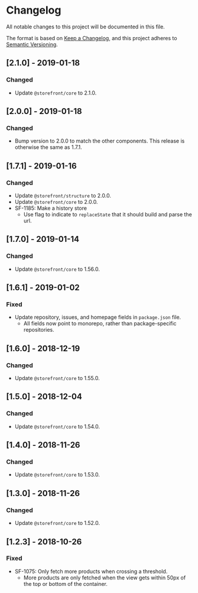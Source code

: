 # Changelog
All notable changes to this project will be documented in this file.

The format is based on [Keep a Changelog](https://keepachangelog.com/en/1.0.0/),
and this project adheres to [Semantic Versioning](https://semver.org/spec/v2.0.0.html).

## [2.1.0] - 2019-01-18
### Changed
- Update `@storefront/core` to 2.1.0.

## [2.0.0] - 2019-01-18
### Changed
- Bump version to 2.0.0 to match the other components. This release is otherwise the same as 1.7.1.

## [1.7.1] - 2019-01-16
### Changed
- Update `@storefront/structure` to 2.0.0.
- Update `@storefront/core` to 2.0.0.
- SF-1185: Make a history store
  - Use flag to indicate to `replaceState` that it should build and parse the url.

## [1.7.0] - 2019-01-14
### Changed
- Update `@storefront/core` to 1.56.0.

## [1.6.1] - 2019-01-02
### Fixed
- Update repository, issues, and homepage fields in `package.json` file.
  - All fields now point to monorepo, rather than package-specific repositories.

## [1.6.0] - 2018-12-19
### Changed
- Update `@storefront/core` to 1.55.0.

## [1.5.0] - 2018-12-04
### Changed
- Update `@storefront/core` to 1.54.0.

## [1.4.0] - 2018-11-26
### Changed
- Update `@storefront/core` to 1.53.0.

## [1.3.0] - 2018-11-26
### Changed
- Update `@storefront/core` to 1.52.0.

## [1.2.3] - 2018-10-26
### Fixed
- SF-1075: Only fetch more products when crossing a threshold.
  - More products are only fetched when the view gets within 50px of the top or bottom of the container.
